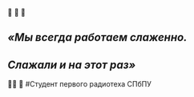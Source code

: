 :vulcan_salute: :vulcan_salute: :vulcan_salute: 
##    *«Мы всегда работаем слаженно.*
##           *Слажали и на этот раз»*
:vulcan_salute::vulcan_salute: :vulcan_salute:
#Студент первого радиотеха СПбПУ
